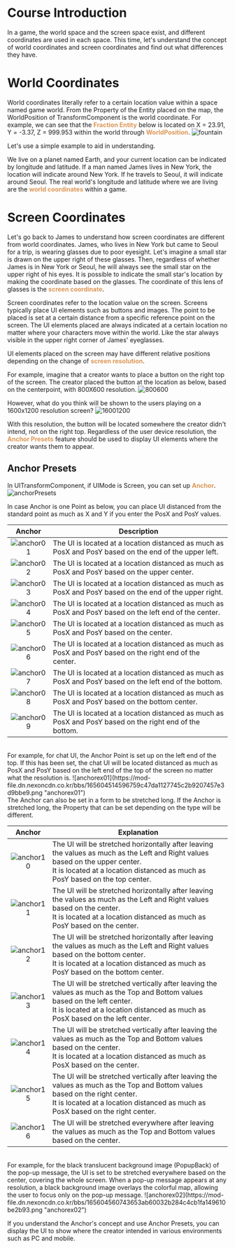 # Course Introduction
In a game, the world space and the screen space exist, and different coordinates are used in each space.
This time, let's understand the concept of world coordinates and screen coordinates and find out what differences they have.

# World Coordinates
World coordinates literally refer to a certain location value within a space named game world. From the Property of the Entity placed on the map, the WorldPosition of TransformComponent is the world coordinate. For example, we can see that the <span style="color: #dc9656">**Fraction Entity**</span> below is located on X = 23.91, Y = -3.37, Z = 999.953 within the world through <span style="color: #dc9656">**WorldPosition**</span>.
![fountain](https://mod-file.dn.nexoncdn.co.kr/bbs/16560451065876f02eae1080d46618432600ef68e44ec.png "fountain")

Let's use a simple example to aid in understanding.

We live on a planet named Earth, and your current location can be indicated by longitude and latitude.
If a man named James lives in New York, the location will indicate around New York. If he travels to Seoul, it will indicate around Seoul.
The real world's longitude and latitude where we are living are the <span style="color: #dc9656">**world coordinates**</span> within a game.

# Screen Coordinates
Let's go back to James to understand how screen coordinates are different from world coordinates.
James, who lives in New York but came to Seoul for a trip, is wearing glasses due to poor eyesight. Let's imagine a small star is drawn on the upper right of these glasses. 
Then, regardless of whether James is in New York or Seoul, he will always see the small star on the upper right of his eyes. It is possible to indicate the small star's location by making the coordinate based on the glasses. The coordinate of this lens of glasses is the <span style="color: #dc9656">**screen coordinate**</span>.

Screen coordinates refer to the location value on the screen. 
Screens typically place UI elements such as buttons and images. The point to be placed is set at a certain distance from a specific reference point on the screen. 
The UI elements placed are always indicated at a certain location no matter where your characters move within the world. Like the star always visible in the upper right corner of James' eyeglasses.

UI elements placed on the screen may have different relative positions depending on the change of <span style="color: #dc9656">**screen resolution**</span>.

For example, imagine that a creator wants to place a button on the right top of the screen. 
The creator placed the button at the location as below, based on the centerpoint, with 800X600 resolution.
![800600](https://mod-file.dn.nexoncdn.co.kr/bbs/1652766400447c2680c3ec3f74b9bba4eef4eca2cc697.png "800600")

However, what do you think will be shown to the users playing on a 1600x1200 resolution screen?
![16001200](https://mod-file.dn.nexoncdn.co.kr/bbs/16527664161266e70f3f1cee0431982988e23c95abcd5.png "16001200")

With this resolution, the button will be located somewhere the creator didn't intend, not on the right top.
Regardless of the user device resolution, the <span style="color: #dc9656">**Anchor Presets**</span> feature should be used to display UI elements where the creator wants them to appear.

## Anchor Presets
In UITransformComponent, if UIMode is Screen, you can set up <span style="color: #dc9656">**Anchor**</span>.
![anchorPresets](https://mod-file.dn.nexoncdn.co.kr/bbs/1652754058498d1bc17b4c1d04e75bc8000fde8722de1.png "anchorPresets")

In case Anchor is one Point as below, you can place UI distanced from the standard point as much as X and Y if you enter the PosX and PosY values.

|Anchor| Description |
| :---: | --- |
|![anchor01](https://mod-file.dn.nexoncdn.co.kr/bbs/1652753675728c2aaf37b9f124af7893d195adcef175b.png "anchor01") |The UI is located at a location distanced as much as PosX and PosY based on the end of the upper left.  |
|![anchor02](https://mod-file.dn.nexoncdn.co.kr/bbs/165275370174172181339e3834ca086504f0c535151ff.png "anchor02") |The UI is located at a location distanced as much as PosX and PosY based on the upper center.  |
|![anchor03](https://mod-file.dn.nexoncdn.co.kr/bbs/1652753728860c87e3a1bb08b4b5580456a8cce00f406.png "anchor03") |The UI is located at a location distanced as much as PosX and PosY based on the end of the upper right.  |
|![anchor04](https://mod-file.dn.nexoncdn.co.kr/bbs/16527537526160827153fdd254b85883a0b2034f68230.png "anchor04") |The UI is located at a location distanced as much as PosX and PosY based on the left end of the center. |
|![anchor05](https://mod-file.dn.nexoncdn.co.kr/bbs/1652753775316eb1fa9ba8c1b45b29705a7728b78db74.png "anchor05") |The UI is located at a location distanced as much as PosX and PosY based on the center. |
|![anchor06](https://mod-file.dn.nexoncdn.co.kr/bbs/1652753795158b1e8a296bbf44fddb88e77f0d9dd67bf.png "anchor06") |The UI is located at a location distanced as much as PosX and PosY based on the right end of the center. |
|![anchor07](https://mod-file.dn.nexoncdn.co.kr/bbs/165275381909396f89e4e066c4a9392fb67db882319e1.png "anchor07") |The UI is located at a location distanced as much as PosX and PosY based on the left end of the bottom.  |
|![anchor08](https://mod-file.dn.nexoncdn.co.kr/bbs/16527538405956b6dc7cc784f492cad18daaf2f449f22.png "anchor08") |The UI is located at a location distanced as much as PosX and PosY based on the bottom center.  |
|![anchor09](https://mod-file.dn.nexoncdn.co.kr/bbs/1652753858060d23fdebc0f4b4f9293594b55d52eacb1.png "anchor09")  |The UI is located at a location distanced as much as PosX and PosY based on the right end of the bottom. |

<br>
For example, for chat UI, the Anchor Point is set up on the left end of the top. If this has been set, the chat UI will be located distanced as much as PosX and PosY based on the left end of the top of the screen no matter what the resolution is.
![anchorex01](https://mod-file.dn.nexoncdn.co.kr/bbs/165604514596759c47da1127745c2b9207457e3d9bbe9.png "anchorex01")

<br>
The Anchor can also be set in a form to be stretched long.
If the Anchor is stretched long, the Property that can be set depending on the type will be different.

|Anchor  | Explanation |
| :---: | --- |
|![anchor10](https://mod-file.dn.nexoncdn.co.kr/bbs/165276280240576b4802818d74cf095e74237cb57da69.png "anchor10") |The UI will be stretched horizontally after leaving the values as much as the Left and Right values based on the upper center. <br>It is located at a location distanced as much as PosY based on the top center.   |
|![anchor11](https://mod-file.dn.nexoncdn.co.kr/bbs/165276284856863a5c32a8f6c4e20b6261d44d2bda729.png "anchor11")  |The UI will be stretched horizontally after leaving the values as much as the Left and Right values based on the center. <br>It is located at a location distanced as much as PosY based on the center.  |
|![anchor12](https://mod-file.dn.nexoncdn.co.kr/bbs/16527628656822017ed5fcffc4ed7ac43bc57234b13f8.png "anchor12")  |The UI will be stretched horizontally after leaving the values as much as the Left and Right values based on the bottom center. <br>It is located at a location distanced as much as PosY based on the bottom center.  |
|![anchor13](https://mod-file.dn.nexoncdn.co.kr/bbs/165276288320119af691b47d54ee5a5f8f8cc841ba772.png "anchor13")  |The UI will be stretched vertically after leaving the values as much as the Top and Bottom values based on the left center. <br>It is located at a location distanced as much as PosX based on the left center.  |
|![anchor14](https://mod-file.dn.nexoncdn.co.kr/bbs/1652762899845dbdb414c754049a5b95a6e0d3f7426b8.png "anchor14")  |The UI will be stretched vertically after leaving the values as much as the Top and Bottom values based on the center. <br>It is located at a location distanced as much as PosX based on the center.  |
|![anchor15](https://mod-file.dn.nexoncdn.co.kr/bbs/1652762937587653a13ae666f45329c6afa9c618617e4.png "anchor15")  |The UI will be stretched vertically after leaving the values as much as the Top and Bottom values based on the right center. <br>It is located at a location distanced as much as PosX based on the right center.  |
|![anchor16](https://mod-file.dn.nexoncdn.co.kr/bbs/1652762962358809eb3ba031f47f491b2a12900b0b324.png "anchor16")|The UI will be stretched everywhere after leaving the values as much as the Top and Bottom values based on the center.|
<br>
For example, for the black translucent background image (PopupBack) of the pop-up message, the UI is set to be stretched everywhere based on the center, covering the whole screen. When a pop-up message appears at any resolution, a black background image overlays the colorful map, allowing the user to focus only on the pop-up message. 
![anchorex02](https://mod-file.dn.nexoncdn.co.kr/bbs/165604560743653ab60032b284c4cb1fa149610be2b93.png "anchorex02")
<br>

If you understand the Anchor's concept and use Anchor Presets, you can display the UI to show where the creator intended in various environments such as PC and mobile.